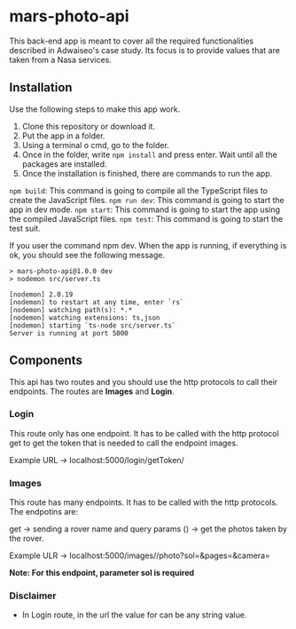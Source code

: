 # mars-photo-api

This back-end app is meant to cover all the required functionalities described in Adwaiseo's case study. Its focus is to provide values that are taken from a Nasa services.

## Installation

Use the following steps to make this app work.

1. Clone this repository or download it.
2. Put the app in a folder.
3. Using a terminal o cmd, go to the folder.
4. Once in the folder, write ```npm install``` and press enter. Wait until all the packages are installed.
5. Once the installation is finished, there are commands to run the app.

```npm build```: This command is going to compile all the TypeScript files to create the JavaScript files.
```npm run dev```: This command is going to start the app in dev mode.
```npm start```: This command is going to start the app using the compiled JavaScript files.
```npm test```: This command is going to start the test suit.

If you user the command npm dev. When the app is running, if everything is ok, you should see the following message.

```
> mars-photo-api@1.0.0 dev
> nodemon src/server.ts

[nodemon] 2.0.19
[nodemon] to restart at any time, enter `rs`
[nodemon] watching path(s): *.*
[nodemon] watching extensions: ts,json
[nodemon] starting `ts-node src/server.ts`
Server is running at port 5000

```

## Components

This api has two routes and you should use the http protocols to call their endpoints. The routes are **Images** and **Login**.

### Login

This route only has one endpoint. It has to be called with the http protocol get to get the token that is needed to call the endpoint images.

Example URL -> localhost:5000/login/getToken/<Username>

### Images

This route has many endpoints. It has to be called with the http protocols. The endpotins are:

get -> sending a rover name and query params () -> get the photos taken by the rover.

Example ULR -> localhost:5000/images/<Rover>/photo?sol=<SolValue>&pages=<PageValue>&camera=<Camera>

**Note: For this endpoint, parameter sol is required**

### Disclaimer

- In Login route, in the url the value for <Username> can be any string value.
